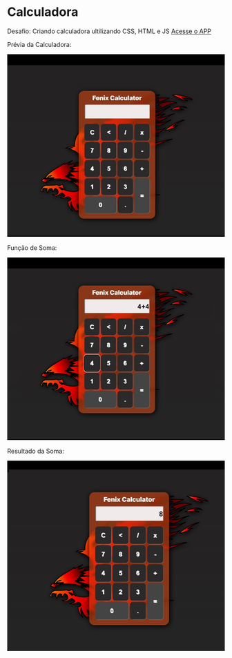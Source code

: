 # Calculadora
 Desafio: Criando calculadora ultilizando CSS, HTML e JS
 [Acesse o APP](https://deybisonbr.github.io/calculadora/calculadora)
 
Prévia da Calculadora:
 
 ![Prévia da Calculadora](./calculadora/preview/preview.jpg)
 
Função de Soma:
 
 ![Prévia da função de soma!](./calculadora/preview/soma.jpg)

Resultado da Soma:

 ![Prévia da resultado da soma!](./calculadora/preview/result.jpg)
